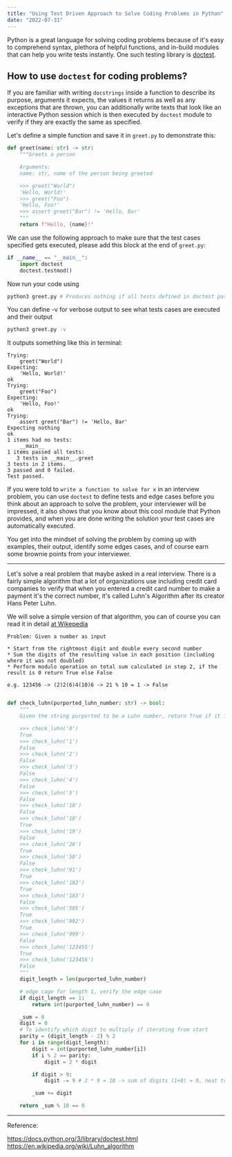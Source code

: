 ```yaml
---
title: "Using Test Driven Approach to Solve Coding Problems in Python"
date: "2022-07-31"
---
```


Python is a great language for solving coding problems because of it's easy to comprehend syntax, plethora of helpful
functions, and in-build modules that can help you write tests instantly. One such testing library is
[doctest](https://docs.python.org/3/library/doctest.html).

## How to use `doctest` for coding problems?

If you are familiar with writing `docstrings` inside a function to describe its purpose, arguments it expects, the
values it returns as well as any exceptions that are thrown, you can additionally write texts that look like an
interactive Python session which is then executed by `doctest` module to verify if they are exactly the same as
specified.

Let's define a simple function and save it in `greet.py` to demonstrate this:
```python
def greet(name: str) -> str:
    """Greets a person

    Arguments:
    name: str, name of the person being greeted

    >>> greet("World")
    'Hello, World!'
    >>> greet("Foo")
    'Hello, Foo!'
    >>> assert greet("Bar") != 'Hello, Bar'
    """
    return f"Hello, {name}!"
```

We can use the following approach to make sure that the test cases specified gets executed, please add this block at
the end of `greet.py`:

```python
if __name__ == "__main__":
    import doctest
    doctest.testmod()
```

Now run your code using
```sh
python3 greet.py # Produces nothing if all tests defined in doctest pass
```

You can define -v for verbose output to see what tests cases are executed and their output

```sh
python3 greet.py -v
```

It outputs something like this in terminal:

```
Trying:
    greet("World")
Expecting:
    'Hello, World!'
ok
Trying:
    greet("Foo")
Expecting:
    'Hello, Foo!'
ok
Trying:
    assert greet("Bar") != 'Hello, Bar'
Expecting nothing
ok
1 items had no tests:
    __main__
1 items passed all tests:
   3 tests in __main__.greet
3 tests in 2 items.
3 passed and 0 failed.
Test passed.
```

If you were told to `write a function to solve for x` in an interview problem, you can use `doctest` to define tests and
edge cases before you think about an approach to solve the problem, your interviewer will be impressed, it also shows
that you know about this cool module that Python provides, and when you are done writing the solution your test cases
are automatically executed.

You get into the mindset of solving the problem by coming up with examples, their output,
identify some edges cases, and of course earn some brownie points from your interviewer.

---

Let's solve a real problem that maybe asked in a real interview. There is a fairly simple algorithm that a lot of
organizations use including credit card companies to verify that when you entered a credit card number to make a payment
it's the correct number, it's called Luhn's Algorithm after its creator Hans Peter Luhn.

We will solve a simple version of that algorithm, you can of course you can read it in detail
[at Wikepedia](https://en.wikipedia.org/wiki/Luhn_algorithm)

```
Problem: Given a number as input

* Start from the rightmost digit and double every second number
* Sum the digits of the resulting value in each position (including where it was not doubled)
* Perform modulo operation on total sum calculated in step 2, if the result is 0 return True else False

e.g. 123456 -> (2)2(6)4(10)6 -> 21 % 10 = 1 -> False
```

```python

def check_luhn(purported_luhn_number: str) -> bool:
    """
    Given the string purported to be a Luhn number, return True if it is False otherwise

    >>> check_luhn('0')
    True
    >>> check_luhn('1')
    False
    >>> check_luhn('2')
    False
    >>> check_luhn('3')
    False
    >>> check_luhn('4')
    False
    >>> check_luhn('5')
    False
    >>> check_luhn('10')
    False
    >>> check_luhn('18')
    True
    >>> check_luhn('19')
    False
    >>> check_luhn('26')
    True
    >>> check_luhn('50')
    False
    >>> check_luhn('91')
    True
    >>> check_luhn('182')
    True
    >>> check_luhn('183')
    False
    >>> check_luhn('505')
    True
    >>> check_luhn('992')
    True
    >>> check_luhn('999')
    False
    >>> check_luhn('123455')
    True
    >>> check_luhn('123456')
    False
    """
    digit_length = len(purported_luhn_number)

    # edge cage for length 1, verify the edge case
    if digit_length == 1:
        return int(purported_luhn_number) == 0

    _sum = 0
    digit = 0
    # To identify which digit to multiply if iterating from start
    parity = (digit_length - 2) % 2
    for i in range(digit_length):
        digit = int(purported_luhn_number[i])
        if i % 2 == parity:
            digit = 2 * digit

        if digit > 9:
            digit -= 9 # 2 * 9 = 18 -> sum of digits (1+8) = 9, neat trick

        _sum += digit

    return _sum % 10 == 0
```

---

Reference:

https://docs.python.org/3/library/doctest.html
https://en.wikipedia.org/wiki/Luhn_algorithm
